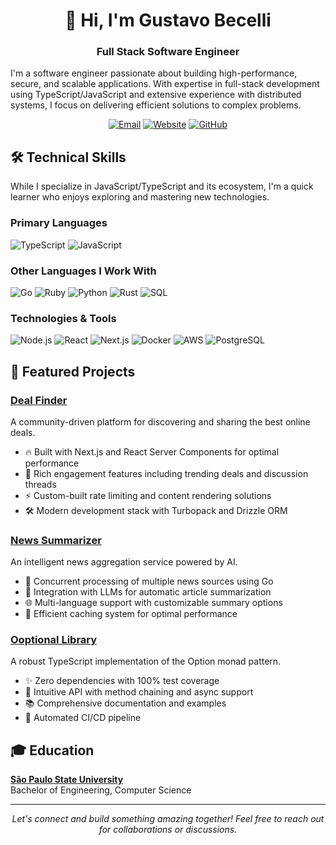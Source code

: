 <div align="center">
  <h1>👋 Hi, I'm Gustavo Becelli</h1>
  <h3>Full Stack Software Engineer</h3>
</div>

I'm a software engineer passionate about building high-performance, secure, and scalable applications. With expertise in full-stack development using TypeScript/JavaScript and extensive experience with distributed systems, I focus on delivering efficient solutions to complex problems.

<div align="center">
  
[![Email](https://img.shields.io/badge/Email-gustavobecelli%40gmail.com-blue?style=flat-square&logo=gmail)](mailto:gustavobecelli@gmail.com)
[![Website](https://img.shields.io/badge/Website-becelli.com.br-green?style=flat-square&logo=google-chrome)](https://becelli.com.br)
[![GitHub](https://img.shields.io/badge/GitHub-becelli-black?style=flat-square&logo=github)](https://github.com/becelli)

</div>

## 🛠️ Technical Skills

While I specialize in JavaScript/TypeScript and its ecosystem, I'm a quick learner who enjoys exploring and mastering new technologies.

### Primary Languages
![TypeScript](https://img.shields.io/badge/TypeScript-007ACC?style=flat-square&logo=typescript&logoColor=white)
![JavaScript](https://img.shields.io/badge/JavaScript-F7DF1E?style=flat-square&logo=javascript&logoColor=black)

### Other Languages I Work With
![Go](https://img.shields.io/badge/Go-00ADD8?style=flat-square&logo=go&logoColor=white)
![Ruby](https://img.shields.io/badge/Ruby-CC342D?style=flat-square&logo=ruby&logoColor=white)
![Python](https://img.shields.io/badge/Python-3776AB?style=flat-square&logo=python&logoColor=white)
![Rust](https://img.shields.io/badge/Rust-000000?style=flat-square&logo=rust&logoColor=white)
![SQL](https://img.shields.io/badge/SQL-4479A1?style=flat-square&logo=postgresql&logoColor=white)

### Technologies & Tools
![Node.js](https://img.shields.io/badge/Node.js-339933?style=flat-square&logo=node.js&logoColor=white)
![React](https://img.shields.io/badge/React-61DAFB?style=flat-square&logo=react&logoColor=black)
![Next.js](https://img.shields.io/badge/Next.js-000000?style=flat-square&logo=next.js&logoColor=white)
![Docker](https://img.shields.io/badge/Docker-2496ED?style=flat-square&logo=docker&logoColor=white)
![AWS](https://img.shields.io/badge/AWS-232F3E?style=flat-square&logo=amazon-aws&logoColor=white)
![PostgreSQL](https://img.shields.io/badge/PostgreSQL-4169E1?style=flat-square&logo=postgresql&logoColor=white)

## 🚀 Featured Projects

### [Deal Finder](https://ofertasbrasil.becelli.com.br)
A community-driven platform for discovering and sharing the best online deals.
- 🔥 Built with Next.js and React Server Components for optimal performance
- 💬 Rich engagement features including trending deals and discussion threads
- ⚡ Custom-built rate limiting and content rendering solutions
- 🛠️ Modern development stack with Turbopack and Drizzle ORM

### [News Summarizer](https://github.com/becelli/news-summarizer)
An intelligent news aggregation service powered by AI.
- 🔄 Concurrent processing of multiple news sources using Go
- 🤖 Integration with LLMs for automatic article summarization
- 🌐 Multi-language support with customizable summary options
- 💾 Efficient caching system for optimal performance

### [Ooptional Library](https://github.com/becelli/ooptional)
A robust TypeScript implementation of the Option monad pattern.
- ✨ Zero dependencies with 100% test coverage
- 🔗 Intuitive API with method chaining and async support
- 📚 Comprehensive documentation and examples
- 🔄 Automated CI/CD pipeline

## 🎓 Education

**[São Paulo State University](https://www2.unesp.br/)**  
Bachelor of Engineering, Computer Science

---

<div align="center">
  <i>Let's connect and build something amazing together! Feel free to reach out for collaborations or discussions.</i>
</div>
